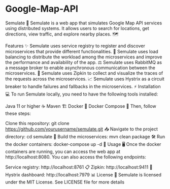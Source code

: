 # Google-Map-API
Semulate 🚗
Semulate is a web app that simulates Google Map API services using distributed systems. It allows users to search for locations, get directions, view traffic, and explore nearby places. 🗺️

Features ✨
Semulate uses service registry to register and discover microservices that provide different functionalities. 🔎
Semulate uses load balancing to distribute the workload among the microservices and improve the performance and availability of the app. ⚖️
Semulate uses RabbitMQ as a message broker to enable asynchronous communication between the microservices. 🐰
Semulate uses Zipkin to collect and visualize the traces of the requests across the microservices. 📈
Semulate uses Hystrix as a circuit breaker to handle failures and fallbacks in the microservices. ⚡
Installation 💻
To run Semulate locally, you need to have the following tools installed:

Java 11 or higher ☕
Maven 🏗️
Docker 🐳
Docker Compose 🎼
Then, follow these steps:

Clone this repository: git clone https://github.com/yourusername/semulate.git 📥
Navigate to the project directory: cd semulate 📂
Build the microservices: mvn clean package 🛠️
Run the docker containers: docker-compose up -d 🚀
Usage 🖥️
Once the docker containers are running, you can access the web app at http://localhost:8080. You can also access the following endpoints:

Service registry: http://localhost:8761 📋
Zipkin: http://localhost:9411 🔬
Hystrix dashboard: http://localhost:7979 📊
License 📝
Semulate is licensed under the MIT License. See LICENSE file for more details

